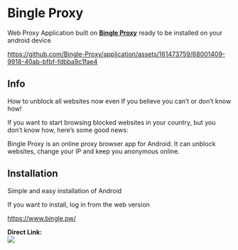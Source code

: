 # Bingle Proxy

Web Proxy Application built on [**Bingle Proxy**](https://github.com/Bingle-Proxy/) ready to be installed on your android device


https://github.com/Bingle-Proxy/application/assets/161473759/68001409-9918-40ab-bfbf-fdbba9c1fae4


## Info

How to unblock all websites now even If you believe you can’t or don’t know how!

If you want to start browsing blocked websites in your country, but you don’t know how, here’s some good news:

Bingle Proxy is an online proxy browser app for Android. It can unblock websites, change your IP and keep you anonymous online.

## Installation

Simple and easy installation of Android

If you want to install, log in from the web version

https://www.bingle.pw/


**Direct Link:**  
<a href="https://github.com/Bingle-Proxy/application/releases/download/1.1.0/Bingle.Proxy_1_1.0.apk"><img src="https://private-user-images.githubusercontent.com/161473759/309778749-df236456-cbe5-4b70-9c67-7258ed795a7f.png?jwt=eyJhbGciOiJIUzI1NiIsInR5cCI6IkpXVCJ9.eyJpc3MiOiJnaXRodWIuY29tIiwiYXVkIjoicmF3LmdpdGh1YnVzZXJjb250ZW50LmNvbSIsImtleSI6ImtleTUiLCJleHAiOjE3MDk1NjEwODMsIm5iZiI6MTcwOTU2MDc4MywicGF0aCI6Ii8xNjE0NzM3NTkvMzA5Nzc4NzQ5LWRmMjM2NDU2LWNiZTUtNGI3MC05YzY3LTcyNThlZDc5NWE3Zi5wbmc_WC1BbXotQWxnb3JpdGhtPUFXUzQtSE1BQy1TSEEyNTYmWC1BbXotQ3JlZGVudGlhbD1BS0lBVkNPRFlMU0E1M1BRSzRaQSUyRjIwMjQwMzA0JTJGdXMtZWFzdC0xJTJGczMlMkZhd3M0X3JlcXVlc3QmWC1BbXotRGF0ZT0yMDI0MDMwNFQxMzU5NDNaJlgtQW16LUV4cGlyZXM9MzAwJlgtQW16LVNpZ25hdHVyZT00NWM3NGI2ZDIwYWVhN2FiNWZjNzI4MWE4Yzk1YzVmZjdhNzdjMzEzZWJhMDFiZGRlYjhhNGE4NTE2NTA4OTk4JlgtQW16LVNpZ25lZEhlYWRlcnM9aG9zdCZhY3Rvcl9pZD0wJmtleV9pZD0wJnJlcG9faWQ9MCJ9.6Rul4YZoo7Yn6tFXi823yKbNynfPw2qp_AlUv7t67ts"></img></a>

